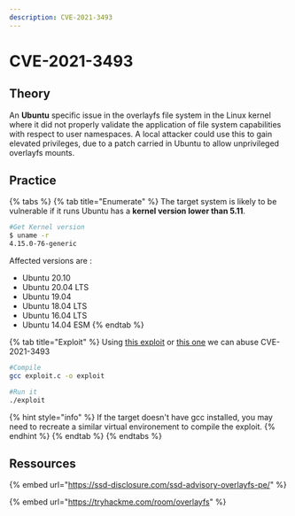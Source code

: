 ```yaml
---
description: CVE-2021-3493
---
```


# CVE-2021-3493

## Theory

An **Ubuntu** specific issue in the overlayfs file system in the Linux kernel where it did not properly validate the application of file system capabilities with respect to user namespaces. A local attacker could use this to gain elevated privileges, due to a patch carried in Ubuntu to allow unprivileged overlayfs mounts.

## Practice

{% tabs %}
{% tab title="Enumerate" %}
The target system is likely to be vulnerable if it runs Ubuntu has a **kernel version lower than 5.11**.

```bash
#Get Kernel version
$ uname -r
4.15.0-76-generic
```

Affected versions are :

* Ubuntu 20.10
* Ubuntu 20.04 LTS
* Ubuntu 19.04
* Ubuntu 18.04 LTS
* Ubuntu 16.04 LTS
* Ubuntu 14.04 ESM
{% endtab %}

{% tab title="Exploit" %}
Using [this exploit](https://github.com/briskets/CVE-2021-3493) or [this one](https://ssd-disclosure.com/ssd-advisory-overlayfs-pe/) we can abuse CVE-2021-3493

```bash
#Compile
gcc exploit.c -o exploit

#Run it
./exploit
```

{% hint style="info" %}
If the target doesn't have gcc installed, you may need to recreate a similar virtual environement to compile the exploit.
{% endhint %}
{% endtab %}
{% endtabs %}

## Ressources

{% embed url="https://ssd-disclosure.com/ssd-advisory-overlayfs-pe/" %}

{% embed url="https://tryhackme.com/room/overlayfs" %}
